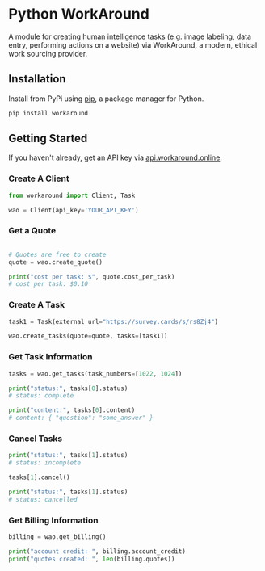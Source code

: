 # Python WorkAround

A module for creating human intelligence tasks (e.g. image labeling,
data entry, performing actions on a website) via WorkAround, a modern, ethical
work sourcing provider.

## Installation

Install from PyPi using [pip](http://www.pip-installer.org/en/latest/), a package manager for Python.

```bash
pip install workaround
```

## Getting Started

If you haven't already, get an API key via [api.workaround.online](https://api.workaround.online).

### Create A Client

```python
from workaround import Client, Task

wao = Client(api_key='YOUR_API_KEY')
```

### Get a Quote

```python

# Quotes are free to create
quote = wao.create_quote()

print("cost per task: $", quote.cost_per_task)
# cost per task: $0.10
```

### Create A Task

```python
task1 = Task(external_url="https://survey.cards/s/rs8Zj4")

wao.create_tasks(quote=quote, tasks=[task1])
```

### Get Task Information

```python
tasks = wao.get_tasks(task_numbers=[1022, 1024])

print("status:", tasks[0].status)
# status: complete

print("content:", tasks[0].content)
# content: { "question": "some_answer" }
```

### Cancel Tasks

```python
print("status:", tasks[1].status)
# status: incomplete

tasks[1].cancel()

print("status:", tasks[1].status)
# status: cancelled
```

### Get Billing Information

```python
billing = wao.get_billing()

print("account credit: ", billing.account_credit)
print("quotes created: ", len(billing.quotes))
```
